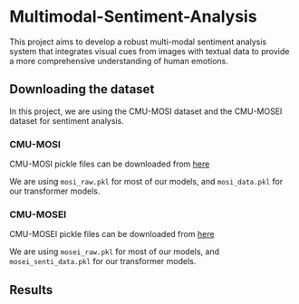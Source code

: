 # Multimodal-Sentiment-Analysis
This project aims to develop a robust multi-modal sentiment analysis system that integrates visual cues from images with textual data to provide a more comprehensive understanding of human emotions.

## Downloading the dataset
In this project, we are using the CMU-MOSI dataset and the CMU-MOSEI dataset for sentiment analysis.

### CMU-MOSI
CMU-MOSI pickle files can be downloaded from [here](https://drive.google.com/drive/folders/1uEK737LXB9jAlf9kyqRs6B9N6cDncodq)

We are using `mosi_raw.pkl` for most of our models, and `mosi_data.pkl` for our transformer models.

### CMU-MOSEI
CMU-MOSEI pickle files can be downloaded from [here](https://drive.google.com/drive/folders/1A_hTmifi824gypelGobgl2M-5Rw9VWHv)

We are using `mosei_raw.pkl` for most of our models, and `mosei_senti_data.pkl` for our transformer models.

## Results

